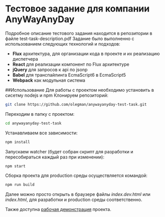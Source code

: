 # Тестовое задание для компании AnyWayAnyDay
Подробное описание тестового задания находится в репозитории в файле test-task-description.pdf
Задание было выполненно с использованием следующих технологий и подходов:
* **Flux** архитектура, для организации кода в проекте и их реализацию диспетчера
* **React** для реализации компонент по Flux архитектуре
* **jQuery** для запросов к api по jsonp
* **Babel** для транспайлинга EcmaScript6 в EcmaScript5
* **Webpack** как модульная система

##Использование
Для работы с проектом необходимо установить в сисетму nodejs и npm
Клонируем репозиторий:
``` bash
git clone https://github.com/olegman/anywayanyday-test-task.git
```
Переходим в папку с проектом:
``` bash
cd anywayanyday-test-task
```
Устанавливаем все зависимости:
``` bash
npm install
```
Запускаем watcher (будет собран скрипт для разработки и пересобираться каждый раз при изменении):
``` bash
npm start
```
Сборка проекта для production среды осуществляется командой:
``` bash
npm run build
```
Далее можно просто открыть в браузере файлы *index.dev.html* или *index.html*, для разработки и production среды соответственно.

Также доступна [рабочая демонстрация](http://olegman.github.io/anywayanyday-test-task/) проекта.
